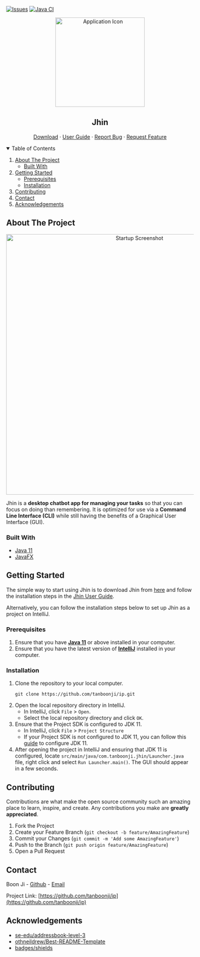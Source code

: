 <!-- PROJECT SHIELDS -->
[![Issues][issues-shield]][issues-url]
[![Java CI][javaci-shield]][javaci-url]



<!-- PROJECT LOGO -->
<p align="center">
  <img src="https://raw.githubusercontent.com/tanboonji/ip/master/docs/images/ApplicationIcon.png" alt="Application Icon" height="240"/>
</p>

<h2 align="center">Jhin</h2>

<p align="center">
  <a href="https://github.com/tanboonji/ip/releases">Download</a>
  ·
  <a href="https://tanboonji.github.io/ip/">User Guide</a>
  ·
  <a href="https://github.com/tanboonji/ip/issues">Report Bug</a>
  ·
  <a href="https://github.com/tanboonji/ip/issues">Request Feature</a>
</p>



<!-- TABLE OF CONTENTS -->
<details open="open">
  <summary>Table of Contents</summary>
  <ol>
    <li>
      <a href="#about-the-project">About The Project</a>
      <ul>
        <li><a href="#built-with">Built With</a></li>
      </ul>
    </li>
    <li>
      <a href="#getting-started">Getting Started</a>
      <ul>
        <li><a href="#prerequisites">Prerequisites</a></li>
        <li><a href="#installation">Installation</a></li>
      </ul>
    </li>
    <li><a href="#contributing">Contributing</a></li>
    <li><a href="#contact">Contact</a></li>
    <li><a href="#acknowledgements">Acknowledgements</a></li>
  </ol>
</details>


<!-- ABOUT THE PROJECT -->
## About The Project

<p align="center">
  <img src="https://raw.githubusercontent.com/tanboonji/ip/master/docs/images/Startup.png" alt="Startup Screenshot" height="700"/>
</p>

Jhin is a **desktop chatbot app for managing your tasks** so that you can focus on doing than remembering. It is
optimized for use via a **Command Line Interface (CLI)** while still having the benefits of a Graphical User Interface
(GUI).

### Built With

* [Java 11](https://www.oracle.com/java/)
* [JavaFX](https://openjfx.io/)



<!-- GETTING STARTED -->
## Getting Started

The simple way to start using Jhin is to download Jhin from [here](https://github.com/tanboonji/ip/releases) and follow
the installation steps in the [Jhin User Guide](https://tanboonji.github.io/ip/#quick-start).

Alternatively, you can follow the installation steps below to set up Jhin as a project on IntelliJ.

### Prerequisites

1. Ensure that you have [**Java 11**](https://www.oracle.com/java/) or above installed in your computer.
2. Ensure that you have the latest version of [**IntelliJ**](https://www.jetbrains.com/idea/) installed in your computer.

### Installation

1. Clone the repository to your local computer.
    ```shell
    git clone https://github.com/tanboonji/ip.git
    ```
2. Open the local repository directory in IntelliJ.
   * In IntelliJ, click `File` > `Open`.
   * Select the local repository directory and click `OK`.
3. Ensure that the Project SDK is configured to JDK 11.
   * In IntelliJ, click `File` > `Project Structure`
   * If your Project SDK is not configured to JDK 11, you can follow this [guide](https://www.jetbrains.com/help/idea/sdk.html#set-up-jdk)
     to configure JDK 11.
4. After opening the project in IntelliJ and ensuring that JDK 11 is configured, locate `src/main/java/com.tanboonji.jhin/Launcher.java` file, 
   right click and select `Run Launcher.main()`. The GUI should appear in a few seconds.


<!-- CONTRIBUTING -->
## Contributing

Contributions are what make the open source community such an amazing place to learn, inspire, and create. Any
contributions you make are **greatly appreciated**.

1. Fork the Project
2. Create your Feature Branch (`git checkout -b feature/AmazingFeature`)
3. Commit your Changes (`git commit -m 'Add some AmazingFeature'`)
4. Push to the Branch (`git push origin feature/AmazingFeature`)
5. Open a Pull Request



<!-- CONTACT -->
## Contact
Boon Ji - [Github](https://github.com/tanboonji) - [Email](mailto:tanboonji@hotmail.com)

Project Link: [https://github.com/tanboonji/ip](https://github.com/tanboonji/ip)



<!-- ACKNOWLEDGEMENTS -->
## Acknowledgements
* [se-edu/addressbook-level-3](https://github.com/se-edu/addressbook-level3)
* [othneildrew/Best-README-Template](https://github.com/othneildrew/Best-README-Template)
* [badges/shields](https://shields.io/)



<!-- MARKDOWN LINKS & IMAGES -->
[issues-shield]: https://img.shields.io/github/issues/tanboonji/ip
[issues-url]: https://github.com/tanboonji/ip/issues
[javaci-shield]: https://github.com/tanboonji/ip/workflows/Java%20CI/badge.svg
[javaci-url]: https://github.com/tanboonji/ip/actions